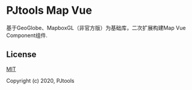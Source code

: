 # PJtools Map Vue
基于GeoGlobe、MapboxGL（非官方版）为基础库，二次扩展构建Map Vue Component组件.

## License
[MIT](http://opensource.org/licenses/MIT)

Copyright (c) 2020, PJtools
